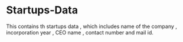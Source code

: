 # Startups-Data
This contains th startups data , which includes name of the company , incorporation year , CEO name , contact number and mail id.
